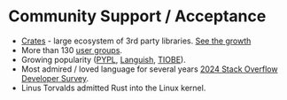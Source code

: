 # Community Support / Acceptance

* [Crates](https://crates.io/) - large ecosystem of 3rd party libraries. [See the growth](https://lib.rs/stats)
* More than 130 [user groups](https://rust.code-maven.com/user-groups).
* Growing popularity ([PYPL](https://pypl.github.io/PYPL.html), [Languish](https://tjpalmer.github.io/languish/), [TIOBE](https://www.tiobe.com/tiobe-index/)).
* Most admired / loved language for several years [2024 Stack Overflow Developer Survey](https://survey.stackoverflow.co/2024/).
* Linus Torvalds admitted Rust into the Linux kernel.



